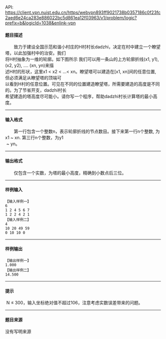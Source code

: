 API: https://client.vpn.nuist.edu.cn/https/webvpn893ff9021738b0357186c0f23fc2aed6e24ca283e886022bc5d861ea12f03963/v1/problem/logic?prefix=b&logicId=1038&enlink-vpn

#### 题目描述

　　致力于建设全国示范和谐小村庄的H村村长dadzhi，决定在村中建立一个瞭望塔，以此加强村中的治安。我们  
将H村抽象为一维的轮廓。如下图所示 我们可以用一条山的上方轮廓折线(x1, y1), (x2, y2), …. (xn, yn)来描  
述H村的形状，这里x1 < x2 < …< xn。瞭望塔可以建造在\[x1, xn\]间的任意位置, 但必须满足从瞭望塔的顶端可  
以看到H村的任意位置。可见在不同的位置建造瞭望塔，所需要建造的高度是不同的。为了节省开支，dadzhi村长  
希望建造的塔高度尽可能小。请你写一个程序，帮助dadzhi村长计算塔的最小高度。

---

#### 输入格式

　　第一行包含一个整数n，表示轮廓折线的节点数目。接下来第一行n个整数, 为x1 ~ xn. 第三行n个整数，为y1  
 ~ yn。

---

#### 输出格式

　　仅包含一个实数，为塔的最小高度，精确到小数点后三位。

---

#### 样例输入
```
【输入样例一】
6
1 2 4 5 6 7
1 2 2 4 2 1
【输入样例二】
4
10 20 49 59
0 10 10 0
```

---

#### 样例输出
```
【输出样例一】
1.000
【输出样例二】
14.500
```

---

#### 提示

 N ≤ 300，输入坐标绝对值不超过106，注意考虑实数误差带来的问题。

---

#### 题目来源

没有写明来源